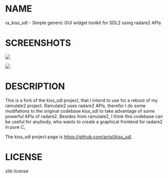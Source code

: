 NAME
====

ra_kiss_sdl - Simple generic GUI widget toolkit for SDL2 using radare2 APIs


SCREENSHOTS
===========

![](https://raw.githubusercontent.com/condret/ra_kiss_sdl/master/kiss_ss1.jpg)

![](https://raw.githubusercontent.com/condret/ra_kiss_sdl/master/kiss_ss2.jpg)


DESCRIPTION
===========

This is a fork of the kiss_sdl project, that I intend to use for a reboot of
my ramulate2 project. Ramulate2 uses radare2 APIs, therefor I do some modifations
to the original codebase kiss_sdl to take advantage of some powerful APIs of radare2.
Besides from ramulate2, I think this codebase can be useful for anybody,
who wants to create a graphical frontend for radare2 in pure C,


The kiss_sdl project page is https://github.com/actsl/kiss_sdl .

LICENSE
=======

zlib license
